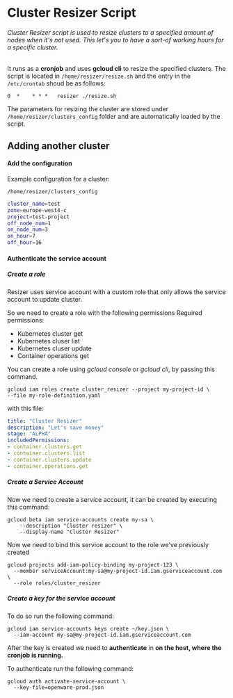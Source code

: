 # Cluster Resizer Script

###### Cluster Resizer script is used to resize clusters to a specified amount of nodes when it's not used. This let's you to have a sort-of working hours for a specific cluster. 

It runs as a **cronjob** and uses **gcloud cli** to resize the specified clusters. The script is located in `/home/resizer/resize.sh` and the entry in the `/etc/crontab` shoud be as follows:

```
0  * 	* * *   resizer ./resize.sh
```

The parameters for resizing the cluster are stored under `/home/resizer/clusters_config` folder and are automatically loaded by the script. 

## Adding another cluster

#### Add the configuration

Example configuration for a cluster:

`/home/resizer/clusters_config`

```bash
cluster_name=test
zone=europe-west4-c
project=test-project
off_node_num=1
on_node_num=3
on_hour=7
off_hour=16
```

#### Authenticate the service account 

##### Create a role

Resizer uses service account with a custom role that only allows the service account to update cluster. 

So we need to create a role with the following permissions
Reguired permissions:

- Kubernetes cluster get
- Kubernetes cluser list
- Kubernetes cluser update
- Container operations get

You can create a role using *gcloud console* or *gcloud cli*, by passing this command.

```
gcloud iam roles create cluster_resizer --project my-project-id \
--file my-role-definition.yaml
```

with this file:

```yaml
title: "Cluster Resizer"
description: "Let's save money"
stage: "ALPHA"
includedPermissions:
- container.clusters.get
- container.clusters.list
- container.clusters.update
- container.operations.get
```

##### Create a Service Account

Now we need to create a service account, it can be created by executing this command:

```
gcloud beta iam service-accounts create my-sa \
    --description "Cluster resizer" \
    --display-name "Cluster Resizer"
```

Now we need to bind this service account to the role we've previously created

```
gcloud projects add-iam-policy-binding my-project-123 \
  --member serviceAccount:my-sa@my-project-id.iam.gserviceaccount.com \
  --role roles/cluster_resizer
```

##### Create a key for the service account

To do so run the following command: 

```
gcloud iam service-accounts keys create ~/key.json \
  --iam-account my-sa@my-project-id.iam.gserviceaccount.com
```

After the key is created we need to **authenticate** in **on the host, where the cronjob is running.**

To authenticate run the following command:

```
gcloud auth activate-service-account \
  --key-file=openware-prod.json
```



